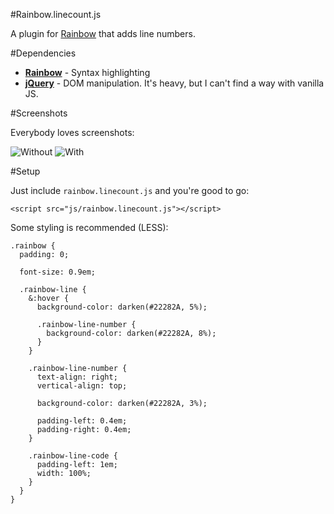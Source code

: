 #Rainbow.linecount.js

A plugin for [Rainbow](https://github.com/ccampbell/rainbow) that adds line numbers.

#Dependencies

 - **[Rainbow](https://github.com/ccampbell/rainbow)** - Syntax highlighting
 - **[jQuery](https://github.com/jquery/jquery)** - DOM manipulation. It's heavy, but I can't find a way with vanilla JS.

#Screenshots

Everybody loves screenshots:

![Without](https://raw.github.com/Blender3D/rainbow.linenumbers.js/master/screenshots/disabled.png)
![With](https://raw.github.com/Blender3D/rainbow.linenumbers.js/master/screenshots/enabled.png)

#Setup

Just include `rainbow.linecount.js` and you're good to go:

    <script src="js/rainbow.linecount.js"></script>

Some styling is recommended (LESS):

    .rainbow {
      padding: 0;

      font-size: 0.9em;

      .rainbow-line {
        &:hover {
          background-color: darken(#22282A, 5%);

          .rainbow-line-number {
            background-color: darken(#22282A, 8%);
          }
        }

        .rainbow-line-number {
          text-align: right;
          vertical-align: top;

          background-color: darken(#22282A, 3%);

          padding-left: 0.4em;
          padding-right: 0.4em;
        }

        .rainbow-line-code {
          padding-left: 1em;
          width: 100%;
        }
      }
    }